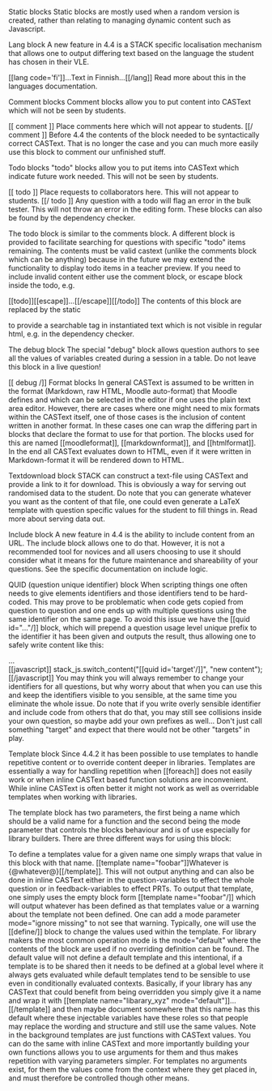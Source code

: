 Static blocks
Static blocks are mostly used when a random version is created, rather than relating to managing dynamic content such as Javascript.

Lang block
A new feature in 4.4 is a STACK specific localisation mechanism that allows one to output differing text based on the language the student has chosen in their VLE.

[[lang code='fi']]...Text in Finnish...[[/lang]]
Read more about this in the languages documentation.

Comment blocks
Comment blocks allow you to put content into CASText which will not be seen by students.

[[ comment ]] Place comments here which will not appear to students. [[/ comment ]]
Before 4.4 the contents of the block needed to be syntactically correct CASText. That is no longer the case and you can much more easily use this block to comment our unfinished stuff.

Todo blocks
"todo" blocks allow you to put items into CASText which indicate future work needed. This will not be seen by students.

[[ todo ]] Place requests to collaborators here. This will not appear to students. [[/ todo ]]
Any question with a todo will flag an error in the bulk tester. This will not throw an error in the editing form. These blocks can also be found by the dependency checker.

The todo block is similar to the comments block. A different block is provided to facilitate searching for questions with specific "todo" items remaining. The contents must be valid castext (unlike the comments block which can be anything) because in the future we may extend the functionality to display todo items in a teacher preview. If you need to include invalid content either use the comment block, or escape block inside the todo, e.g.

[[todo]][[escape]]...[[/escape]][[/todo]]
The contents of this block are replaced by the static

<!--- stack_todo --->
to provide a searchable tag in instantiated text which is not visible in regular html, e.g. in the dependency checker.

The debug block
The special "debug" block allows question authors to see all the values of variables created during a session in a table. Do not leave this block in a live question!

[[ debug /]]
Format blocks
In general CASText is assumed to be written in the format (Markdown, raw HTML, Moodle auto-format) that Moodle defines and which can be selected in the editor if one uses the plain text area editor. However, there are cases where one might need to mix formats within the CASText itself, one of those cases is the inclusion of content written in another format. In these cases one can wrap the differing part in blocks that declare the format to use for that portion. The blocks used for this are named [[moodleformat]], [[markdownformat]], and [[htmlformat]]. In the end all CASText evaluates down to HTML, even if it were written in Markdown-format it will be rendered down to HTML.

Textdownload block
STACK can construct a text-file using CASText and provide a link to it for download. This is obviously a way for serving out randomised data to the student. Do note that you can generate whatever you want as the content of that file, one could even generate a LaTeX template with question specific values for the student to fill things in. Read more about serving data out.

Include block
A new feature in 4.4 is the ability to include content from an URL. The include block allows one to do that. However, it is not a recommended tool for novices and all users choosing to use it should consider what it means for the future maintenance and shareability of your questions. See the specific documentation on include logic.

QUID (question unique identifier) block
When scripting things one often needs to give elements identifiers and those identifiers tend to be hard-coded. This may prove to be problematic when code gets copied from question to question and one ends up with multiple questions using the same identifier on the same page. To avoid this issue we have the [[quid id="..."/]] block, which will prepend a question usage level unique prefix to the identifier it has been given and outputs the result, thus allowing one to safely write content like this:

<div id="[[quid id='target'/]]">...</div>
[[javascript]]
    stack_js.switch_content("[[quid id='target'/]]", "new content");
[[/javascript]]
You may think you will always remember to change your identifiers for all questions, but why worry about that when you can use this and keep the identifiers visible to you sensible, at the same time you eliminate the whole issue. Do note that if you write overly sensible identifier and include code from others that do that, you may still see collisions inside your own question, so maybe add your own prefixes as well... Don't just call something "target" and expect that there would not be other "targets" in play.

Template block
Since 4.4.2 it has been possible to use templates to handle repetitive content or to override content deeper in libraries. Templates are essentially a way for handling repetition when [[foreach]] does not easily work or when inline CASText based function solutions are inconvenient. While inline CASText is often better it might not work as well as overridable templates when working with libraries.

The template block has two parameters, the first being a name which should be a valid name for a function and the second being the mode parameter that controls the blocks behaviour and is of use especially for library builders. There are three different ways for using this block:

To define a templates value for a given name one simply wraps that value in this block with that name. [[template name="foobar"]]Whatever is {@whatever@}[[/template]]. This will not output anything and can also be done in inline CASText either in the question-variables to effect the whole question or in feedback-variables to effect PRTs.
To output that template, one simply uses the empty block form [[template name="foobar"/]] which will output whatever has been defined as that templates value or a warning about the template not been defined. One can add a mode parameter mode="ignore missing" to not see that warning. Typically, one will use the [[define/]] block to change the values used within the template.
For library makers the most common operation mode is the mode="default" where the contents of the block are used if no overriding definition can be found. The default value will not define a default template and this intentional, if a template is to be shared then it needs to be defined at a global level where it always gets evaluated while default templates tend to be sensible to use even in conditionally evaluated contexts. Basically, if your library has any CASText that could benefit from being overridden you simply give it a name and wrap it with [[template name="libarary_xyz" mode="default"]]...[[/template]] and then maybe document somewhere that this name has this default where these injectable variables have these roles so that people may replace the wording and structure and still use the same values.
Note in the background templates are just functions with CASText values. You can do the same with inline CASText and more importantly building your own functions allows you to use arguments for them and thus makes repetition with varying parameters simpler. For templates no arguments exist, for them the values come from the context where they get placed in, and must therefore be controlled though other means.